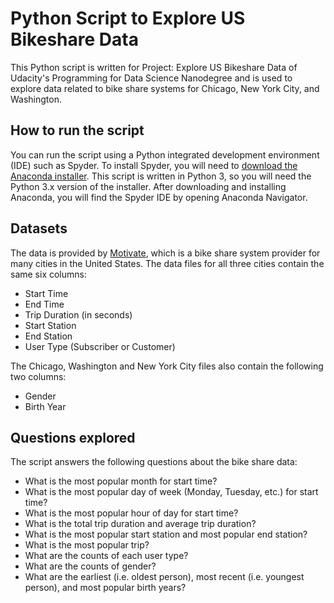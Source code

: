 # Python Script to Explore US Bikeshare Data
This Python script is written for Project: Explore US Bikeshare Data of Udacity's Programming for Data Science Nanodegree and is used to explore data related to bike share systems for Chicago, New York City, and Washington.

## How to run the script
You can run the script using a Python integrated development environment (IDE) such as Spyder. To install Spyder, you will need to [download the Anaconda installer](https://www.anaconda.com/download/). This script is written in Python 3, so you will need the Python 3.x version of the installer. After downloading and installing Anaconda, you will find the Spyder IDE by opening Anaconda Navigator.

## Datasets

The data is provided by [Motivate](https://www.motivateco.com/), which is a bike share system provider for many cities in the United States. The data files for all three cities contain the same six columns:
* Start Time
* End Time
* Trip Duration (in seconds)
* Start Station
* End Station
* User Type (Subscriber or Customer)

The Chicago, Washington and New York City files also contain the following two columns:
* Gender
* Birth Year

## Questions explored
The script answers the following questions about the bike share data:
* What is the most popular month for start time?
* What is the most popular day of week (Monday, Tuesday, etc.) for start time?
* What is the most popular hour of day for start time?
* What is the total trip duration and average trip duration?
* What is the most popular start station and most popular end station?
* What is the most popular trip?
* What are the counts of each user type?
* What are the counts of gender?
* What are the earliest (i.e. oldest person), most recent (i.e. youngest person), and most popular birth years?